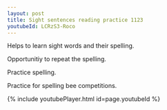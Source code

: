 ```yaml
---
layout: post
title: Sight sentences reading practice 1123
youtubeId: LCRzS3-Roco
---
```

 
 
Helps to learn sight words and their spelling.

Opportunitiy to repeat the spelling. 

Practice spelling. 
 
Practice for spelling bee competitions. 
 
{% include youtubePlayer.html id=page.youtubeId %}
 
 
